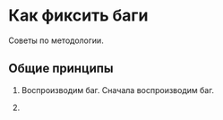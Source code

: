 # Как фиксить баги

Советы по методологии.

## Общие принципы

1. Воспроизводим баг. Сначала воспроизводим баг.

2.
